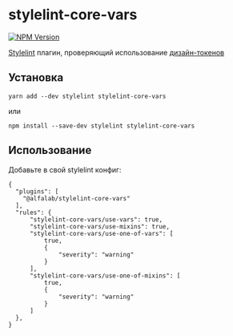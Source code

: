 # stylelint-core-vars

[![NPM Version](https://img.shields.io/npm/v/stylelint-core-vars.svg)](https://www.npmjs.com/package/stylelint-core-vars)

[Stylelint](http://stylelint.io) плагин, проверяющий использование [дизайн-токенов](https://github.com/alfa-laboratory/core-components/tree/master/packages/vars/src)

## Установка

```
yarn add --dev stylelint stylelint-core-vars
```

или

```
npm install --save-dev stylelint stylelint-core-vars
```

## Использование

Добавьте в свой stylelint конфиг:

```
{
  "plugins": [
    "@alfalab/stylelint-core-vars"
  ],
  "rules": {
      "stylelint-core-vars/use-vars": true,
      "stylelint-core-vars/use-mixins": true,
      "stylelint-core-vars/use-one-of-vars": [
          true,
          {
              "severity": "warning"
          }
      ],
      "stylelint-core-vars/use-one-of-mixins": [
          true,
          {
              "severity": "warning"
          }
      ]
  },
}
```
